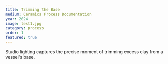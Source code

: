 ```yaml
---
title: Trimming the Base
medium: Ceramics Process Documentation
year: 2024
image: test1.jpg
category: process
order: 1
featured: true
---
```

Studio lighting captures the precise moment of trimming excess clay from a vessel's base.